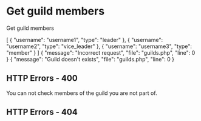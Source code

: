 # Get guild members

<highlight>Get guild members</highlight>

<include from="urlVariableGuild.md" element-id="urlVariable"/>
<include from="notes.md" element-id="session"/>

<api-endpoint openapi-path="./../../data.yaml" endpoint="/guilds/{$slug}/members" method="GET">
	<response type="200">
		<sample lang="JSON">
			[
				{
					"username": "username1",
					"type": "leader"
				},
				{
					"username": "username2",
					"type": "vice_leader"
				},
				{
					"username": "username3",
					"type": "member"
				}
			]
		</sample>
	</response>
	<response type="400">
		<sample lang="JSON">
			{
				"message": "Incorrect request",
				"file": "guilds.php",
				"line": 0
			}
		</sample>
	</response>
	<response type="404">
		<sample lang="JSON">
			{
				"message": "Guild doesn't exists",
				"file": "guilds.php",
				"line": 0
			}
		</sample>
	</response>
</api-endpoint>

## HTTP Errors - 400
<deflist collapsible="false">
	<include from="error.md" element-id="egn"/>
	<def title="You are not part of this guild">
		You can not check members of the guild you are not part of.
	</def>
</deflist>

## HTTP Errors - 404
<deflist collapsible="false">
	<include from="error.md" element-id="gde"/>
</deflist>